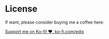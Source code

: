 # License

If want, please consider buying me a coffee here:

[Support me on Ko-fi! ❤️. ko-fi.com/edis](https://ko-fi.com/)
